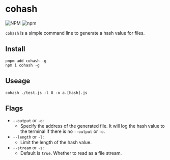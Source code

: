 # cohash

![NPM](https://img.shields.io/npm/l/cohash?color=blue&style=flat-square) ![npm](https://img.shields.io/npm/v/cohash?color=blue&style=flat-square)

`cohash` is a simple command line to generate a hash value for files.

## Install

```shell
pnpm add cohash -g
npm i cohash -g
```

## Useage

```shell
cohash ./test.js -l 8 -o a.[hash].js
```

## Flags

- `--output` or `-o`: 
  - Specify the address of the generated file. It will log the hash value to the terminal if there is no `--output` or `-o`.
- `--length` or `-l`: 
   - Limit the length of the hash value.
- `--stream` or `-s`: 
  - Default is `true`. Whether to read as a file stream.
  
